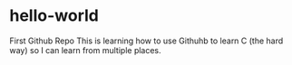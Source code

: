 # hello-world
First Github Repo
This is learning how to use Githuhb to learn C (the hard way) so I can learn from multiple places.
